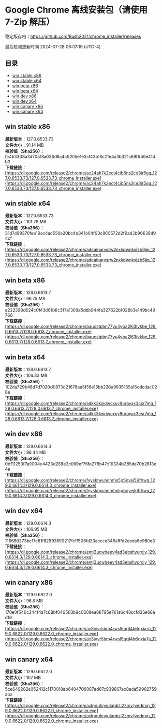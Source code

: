 # Google Chrome 离线安装包（请使用 7-Zip 解压）
稳定版存档：<https://github.com/Bush2021/chrome_installer/releases>

最后检测更新时间
2024-07-28 06:07:19 (UTC-4)


## 目录
* [win stable x86](https://github.com/Bush2021/chrome_installer?tab=readme-ov-file#win-stable-x86)
* [win stable x64](https://github.com/Bush2021/chrome_installer?tab=readme-ov-file#win-stable-x64)
* [win beta x86](https://github.com/Bush2021/chrome_installer?tab=readme-ov-file#win-beta-x86)
* [win beta x64](https://github.com/Bush2021/chrome_installer?tab=readme-ov-file#win-beta-x64)
* [win dev x86](https://github.com/Bush2021/chrome_installer?tab=readme-ov-file#win-dev-x86)
* [win dev x64](https://github.com/Bush2021/chrome_installer?tab=readme-ov-file#win-dev-x64)
* [win canary x86](https://github.com/Bush2021/chrome_installer?tab=readme-ov-file#win-canary-x86)
* [win canary x64](https://github.com/Bush2021/chrome_installer?tab=readme-ov-file#win-canary-x64)

## win stable x86
**最新版本**：127.0.6533.73  
**文件大小**：91.14 MB  
**校验值（Sha256）**：fc4b3308a3d70a18a036d8a4c9205e1e3cf43a16c21e4a3b321c69f646e414b3  
**下载链接**：[https://dl.google.com/release2/chrome/ac24ah7k2ect4cib5ns2ce3ir5gq_127.0.6533.73/127.0.6533.73_chrome_installer.exe](https://dl.google.com/release2/chrome/ac24ah7k2ect4cib5ns2ce3ir5gq_127.0.6533.73/127.0.6533.73_chrome_installer.exe)  

## win stable x64
**最新版本**：127.0.6533.73  
**文件大小**：101.78 MB  
**校验值（Sha256）**：31d7d69370fee19ec4ac550a20bc4b341b04f93c800572d2f9ad3b96639d94cf  
**下载链接**：[https://dl.google.com/release2/chrome/adcainarvsrw2nxkdwnkvjzb6jjq_127.0.6533.73/127.0.6533.73_chrome_installer.exe](https://dl.google.com/release2/chrome/adcainarvsrw2nxkdwnkvjzb6jjq_127.0.6533.73/127.0.6533.73_chrome_installer.exe)  

## win beta x86
**最新版本**：128.0.6613.7  
**文件大小**：96.75 MB  
**校验值（Sha256）**：a222398d024c0f43d61b8c317a1306a5ddb944fa327622b1028b3e149bc49766  
**下载链接**：[https://dl.google.com/release2/chrome/baucstpbn77yu4yba2l63ivkbe_128.0.6613.7/128.0.6613.7_chrome_installer.exe](https://dl.google.com/release2/chrome/baucstpbn77yu4yba2l63ivkbe_128.0.6613.7/128.0.6613.7_chrome_installer.exe)  

## win beta x64
**最新版本**：128.0.6613.7  
**文件大小**：106.33 MB  
**校验值（Sha256）**：102da729b48d7d7020d0873d21678aa5f56e15bb226a9935165a15cdcdac028e  
**下载链接**：[https://dl.google.com/release2/chrome/adkk3kxidwcxuy6urayax3csr7mq_128.0.6613.7/128.0.6613.7_chrome_installer.exe](https://dl.google.com/release2/chrome/adkk3kxidwcxuy6urayax3csr7mq_128.0.6613.7/128.0.6613.7_chrome_installer.exe)  

## win dev x86
**最新版本**：129.0.6614.3  
**文件大小**：96.44 MB  
**校验值（Sha256）**：0df11253f7a9004c4423d288e3c069ef76fa278b47c19334b385de70b2613e4a  
**下载链接**：[https://dl.google.com/release2/chrome/fyyskhyuhcmhn5p5nyei56fhwq_129.0.6614.3/129.0.6614.3_chrome_installer.exe](https://dl.google.com/release2/chrome/fyyskhyuhcmhn5p5nyei56fhwq_129.0.6614.3/129.0.6614.3_chrome_installer.exe)  

## win dev x64
**最新版本**：129.0.6614.3  
**文件大小**：106.95 MB  
**校验值（Sha256）**：116690273bcf7c81f82593590217fc1f506fd23accce349afffd2eeda6e980e3  
**下载链接**：[https://dl.google.com/release2/chrome/entj3ucwbeev4ad3ebshyurcjy_129.0.6614.3/129.0.6614.3_chrome_installer.exe](https://dl.google.com/release2/chrome/entj3ucwbeev4ad3ebshyurcjy_129.0.6614.3/129.0.6614.3_chrome_installer.exe)  

## win canary x86
**最新版本**：129.0.6622.0  
**文件大小**：96.8 MB  
**校验值（Sha256）**：170e0f540c344f4a7c68bf046503b9c0608ea88795e761a6c48ccfd36e68adfd  
**下载链接**：[https://dl.google.com/release2/chrome/ac3ivvr5bm4rwsl5qqf4b6qxia7a_129.0.6622.0/129.0.6622.0_chrome_installer.exe](https://dl.google.com/release2/chrome/ac3ivvr5bm4rwsl5qqf4b6qxia7a_129.0.6622.0/129.0.6622.0_chrome_installer.exe)  

## win canary x64
**最新版本**：129.0.6622.0  
**文件大小**：107 MB  
**校验值（Sha256）**：5ce649282e052412c1170018ab6404709087ad07c939867ac8ada59902759aba  
**下载链接**：[https://dl.google.com/release2/chrome/aclqnuhqvulapbzl2zmvljvedmrq_129.0.6622.0/129.0.6622.0_chrome_installer.exe](https://dl.google.com/release2/chrome/aclqnuhqvulapbzl2zmvljvedmrq_129.0.6622.0/129.0.6622.0_chrome_installer.exe)  

